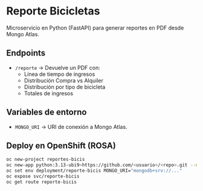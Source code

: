 # Reporte Bicicletas

Microservicio en Python (FastAPI) para generar reportes en PDF desde Mongo Atlas.

## Endpoints

- `/reporte` → Devuelve un PDF con:
  - Línea de tiempo de ingresos
  - Distribución Compra vs Alquiler
  - Distribución por tipo de bicicleta
  - Totales de ingresos

## Variables de entorno

- `MONGO_URI` → URI de conexión a Mongo Atlas.

## Deploy en OpenShift (ROSA)

```bash
oc new-project reportes-bicis
oc new-app python:3.13-ubi9~https://github.com/<usuario>/<repo>.git --name=reporte-bicis
oc set env deployment/reporte-bicis MONGO_URI="mongodb+srv://..."
oc expose svc/reporte-bicis
oc get route reporte-bicis
